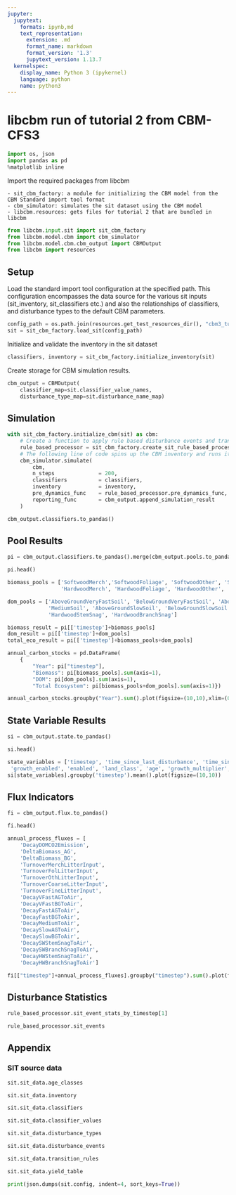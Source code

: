 ```yaml
---
jupyter:
  jupytext:
    formats: ipynb,md
    text_representation:
      extension: .md
      format_name: markdown
      format_version: '1.3'
      jupytext_version: 1.13.7
  kernelspec:
    display_name: Python 3 (ipykernel)
    language: python
    name: python3
---
```


# libcbm run of tutorial 2 from CBM-CFS3

```python
import os, json
import pandas as pd
%matplotlib inline
```

Import the required packages from libcbm

    - sit_cbm_factory: a module for initializing the CBM model from the CBM Standard import tool format
    - cbm_simulator: simulates the sit dataset using the CBM model
    - libcbm.resources: gets files for tutorial 2 that are bundled in libcbm

```python
from libcbm.input.sit import sit_cbm_factory
from libcbm.model.cbm import cbm_simulator
from libcbm.model.cbm.cbm_output import CBMOutput
from libcbm import resources
```

## Setup
Load the standard import tool configuration at the specified path.  This configuration encompasses the data source for the various sit inputs (sit_inventory, sit_classifiers etc.) and also the relationships of classifiers, and disturbance types to the default CBM parameters.

```python
config_path = os.path.join(resources.get_test_resources_dir(), "cbm3_tutorial2", "sit_config.json")
sit = sit_cbm_factory.load_sit(config_path)
```

Initialize and validate the inventory in the sit dataset

```python
classifiers, inventory = sit_cbm_factory.initialize_inventory(sit)
```

Create storage for CBM simulation results.

```python
cbm_output = CBMOutput(
    classifier_map=sit.classifier_value_names,
    disturbance_type_map=sit.disturbance_name_map)
```

## Simulation

```python
with sit_cbm_factory.initialize_cbm(sit) as cbm:
    # Create a function to apply rule based disturbance events and transition rules based on the SIT input
    rule_based_processor = sit_cbm_factory.create_sit_rule_based_processor(sit, cbm)
    # The following line of code spins up the CBM inventory and runs it through 200 timesteps.
    cbm_simulator.simulate(
        cbm,
        n_steps              = 200,
        classifiers          = classifiers,
        inventory            = inventory,
        pre_dynamics_func    = rule_based_processor.pre_dynamics_func,
        reporting_func       = cbm_output.append_simulation_result
    )
```

```python
cbm_output.classifiers.to_pandas()
```

## Pool Results

```python
pi = cbm_output.classifiers.to_pandas().merge(cbm_output.pools.to_pandas(), left_on=["identifier", "timestep"], right_on=["identifier", "timestep"])
```

```python
pi.head()
```

```python
biomass_pools = ['SoftwoodMerch','SoftwoodFoliage', 'SoftwoodOther', 'SoftwoodCoarseRoots', 'SoftwoodFineRoots',
                 'HardwoodMerch', 'HardwoodFoliage', 'HardwoodOther', 'HardwoodCoarseRoots', 'HardwoodFineRoots']

dom_pools = ['AboveGroundVeryFastSoil', 'BelowGroundVeryFastSoil', 'AboveGroundFastSoil', 'BelowGroundFastSoil',
             'MediumSoil', 'AboveGroundSlowSoil', 'BelowGroundSlowSoil', 'SoftwoodStemSnag', 'SoftwoodBranchSnag',
             'HardwoodStemSnag', 'HardwoodBranchSnag']

biomass_result = pi[['timestep']+biomass_pools]
dom_result = pi[['timestep']+dom_pools]
total_eco_result = pi[['timestep']+biomass_pools+dom_pools]

annual_carbon_stocks = pd.DataFrame(
    {
        "Year": pi["timestep"],
        "Biomass": pi[biomass_pools].sum(axis=1),
        "DOM": pi[dom_pools].sum(axis=1),
        "Total Ecosystem": pi[biomass_pools+dom_pools].sum(axis=1)})

annual_carbon_stocks.groupby("Year").sum().plot(figsize=(10,10),xlim=(0,160),ylim=(0,5.4e6))
```

## State Variable Results

```python
si = cbm_output.state.to_pandas()
```

```python
si.head()
```

```python
state_variables = ['timestep', 'time_since_last_disturbance', 'time_since_land_class_change',
 'growth_enabled', 'enabled', 'land_class', 'age', 'growth_multiplier', 'regeneration_delay']
si[state_variables].groupby('timestep').mean().plot(figsize=(10,10))
```

## Flux Indicators

```python
fi = cbm_output.flux.to_pandas()
```

```python
fi.head()
```

```python
annual_process_fluxes = [
    'DecayDOMCO2Emission',
    'DeltaBiomass_AG',
    'DeltaBiomass_BG',
    'TurnoverMerchLitterInput',
    'TurnoverFolLitterInput',
    'TurnoverOthLitterInput',
    'TurnoverCoarseLitterInput',
    'TurnoverFineLitterInput',
    'DecayVFastAGToAir',
    'DecayVFastBGToAir',
    'DecayFastAGToAir',
    'DecayFastBGToAir',
    'DecayMediumToAir',
    'DecaySlowAGToAir',
    'DecaySlowBGToAir',
    'DecaySWStemSnagToAir',
    'DecaySWBranchSnagToAir',
    'DecayHWStemSnagToAir',
    'DecayHWBranchSnagToAir']

```

```python
fi[["timestep"]+annual_process_fluxes].groupby("timestep").sum().plot(figsize=(15,10))
```

## Disturbance Statistics

```python
rule_based_processor.sit_event_stats_by_timestep[1]
```

```python
rule_based_processor.sit_events
```

## Appendix


### SIT source data

```python
sit.sit_data.age_classes
```

```python
sit.sit_data.inventory
```

```python
sit.sit_data.classifiers
```

```python
sit.sit_data.classifier_values
```

```python
sit.sit_data.disturbance_types
```

```python
sit.sit_data.disturbance_events
```

```python
sit.sit_data.transition_rules
```

```python
sit.sit_data.yield_table
```

```python
print(json.dumps(sit.config, indent=4, sort_keys=True))
```
